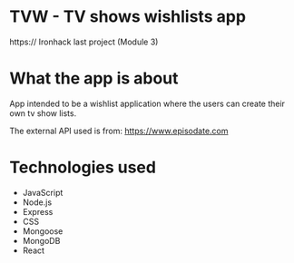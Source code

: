 # TVW - TV shows wishlists app

https://
Ironhack last project (Module 3)

# What the app is about

App intended to be a wishlist application where the users can create their own tv show lists. 

The external API used is from: 
https://www.episodate.com

# Technologies used

- JavaScript
- Node.js
- Express
- CSS
- Mongoose
- MongoDB
- React